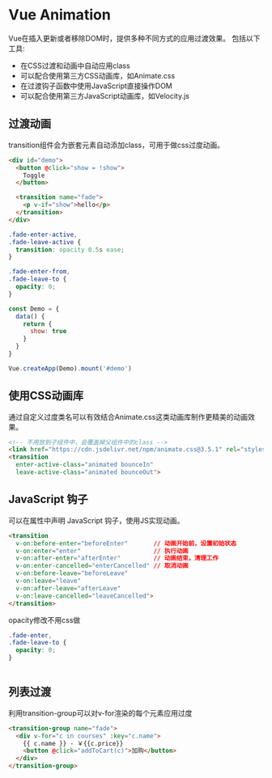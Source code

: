 # Vue Animation

Vue在插入更新或者移除DOM时，提供多种不同方式的应用过渡效果。 包括以下工具:

* 在CSS过渡和动画中自动应用class
* 可以配合使用第三方CSS动画库，如Animate.css
* 在过渡钩子函数中使用JavaScript直接操作DOM
* 可以配合使用第三方JavaScript动画库，如Velocity.js

## 过渡动画

transition组件会为嵌套元素自动添加class，可用于做css过度动画。

```html
<div id="demo">
  <button @click="show = !show">
    Toggle
  </button>

  <transition name="fade">
    <p v-if="show">hello</p>
  </transition>
</div>
```

```css
.fade-enter-active,
.fade-leave-active {
  transition: opacity 0.5s ease;
}

.fade-enter-from,
.fade-leave-to {
  opacity: 0;
}
```

```js
const Demo = {
  data() {
    return {
      show: true
    }
  }
}

Vue.createApp(Demo).mount('#demo')
```

## 使用CSS动画库

通过自定义过度类名可以有效结合Animate.css这类动画库制作更精美的动画效果。

```html
<!-- 不用放到子组件中，会覆盖掉父组件中的class -->
<link href="https://cdn.jsdelivr.net/npm/animate.css@3.5.1" rel="stylesheet" type="text/css">
<transition
  enter-active-class="animated bounceIn"
  leave-active-class="animated bounceOut">
```

## JavaScript 钩子

可以在<transition>属性中声明 JavaScript 钩子，使用JS实现动画。

```html
<transition
  v-on:before-enter="beforeEnter"       // 动画开始前，设置初始状态
  v-on:enter="enter"                    // 执行动画
  v-on:after-enter="afterEnter"         // 动画结束，清理工作
  v-on:enter-cancelled="enterCancelled" // 取消动画
  v-on:before-leave="beforeLeave"
  v-on:leave="leave"
  v-on:after-leave="afterLeave"
  v-on:leave-cancelled="leaveCancelled">
</transition>
```

opacity修改不用css做

```css
.fade-enter,
.fade-leave-to {
  opacity: 0;
}
```

```css
```



## 列表过渡

利用transition-group可以对v-for渲染的每个元素应用过度

```html
<transition-group name="fade">
  <div v-for="c in courses" :key="c.name">
    {{ c.name }} - ￥{{c.price}}
    <button @click="addToCart(c)">加购</button>
  </div>
</transition-group>
```

